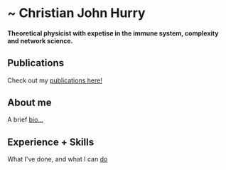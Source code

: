 # ~ Christian John Hurry

#### Theoretical physicist with expetise in the immune system, complexity and network science. 

## Publications
Check out my [publications here!](./Publications.md)

## About me
A brief [bio...](./AboutMe.md)

## Experience + Skills
What I've done, and what I can [do](./Experience.md)



